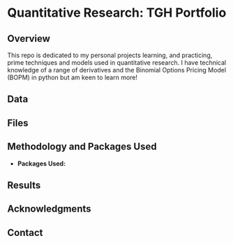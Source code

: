 # Quantitative Research: TGH Portfolio

## Overview

This repo is dedicated to my personal projects learning, and practicing, prime techniques and models used in quantitative research. I have technical knowledge of a range of derivatives and the Binomial Options Pricing Model (BOPM) in python but am keen to learn more!


## Data


## Files



## Methodology and Packages Used


- **Packages Used:**


## Results




## Acknowledgments


## Contact

